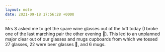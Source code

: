 ```yaml
---
layout: note
date: 2021-09-18 17:56:28 +0000
---
```


Mrs S asked me to get the spare wine glasses out of the loft today (I broke one of the last marching pair the other evening 🤭). This led to an unplanned major clear out of our glasses and mugs cupboards from which we tossed 27 glasses, 22 were beer glasses 😬, and 6 mugs.
